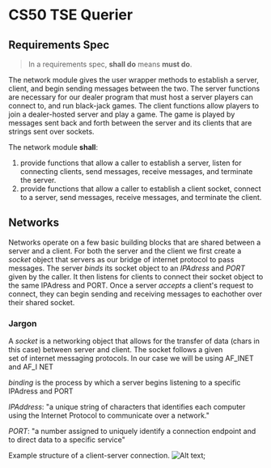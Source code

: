 # CS50 TSE Querier
## Requirements Spec

> In a requirements spec, **shall do** means **must do**.

The network module gives the user wrapper methods to establish a server, client, and begin sending messages between the two. The server functions are necessary for
our dealer program that must host a server players can connect to, and run black-jack games. The client functions allow players to join a dealer-hosted server and play
a game. The game is played by messages sent back and forth between the server and its clients that are strings sent over sockets. 

The network module **shall**:

1. provide functions that allow a caller to establish a server, listen for connecting clients, send messages, receive messages, and terminate the server.
2. provide functions that allow a caller to establish a client socket, connect to a server, send messages, receive messages, and terminate the client. 

## Networks

Networks operate on a few basic building blocks that are shared between a server and a client. For both the server and the client we first create a *socket* object that 
servers as our bridge of internet protocol to pass messages. The server *binds* its socket object to an *IPAdress* and *PORT* given by the caller. It then listens for clients to connect their socket object to the same IPAdress and PORT. Once a server *accepts* a client's request to connect, they can begin sending and receiving messages
to eachother over their shared socket. 

### Jargon

A *socket* is a networking object that allows for the transfer of data (chars in this case) between server and client. The socket follows a given  
set of internet messaging protocols. In our case we will be using AF_INET and AF_I NET

*binding* is the process by which a server begins listening to a specific IPAdress and PORT

*IPAddress*: "a unique string of characters that identifies each computer using the Internet Protocol to communicate over a network."

*PORT*: "a number assigned to uniquely identify a connection endpoint and to direct data to a specific service"


Example structure of a client-server connection. 
![Alt text](https://media.geeksforgeeks.org/wp-content/uploads/20220330131350/StatediagramforserverandclientmodelofSocketdrawio2-448x660.png "client-server connection diagram"); 